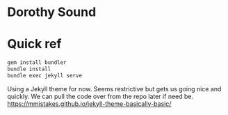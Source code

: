 # Dorothy Sound

# Quick ref

```sh
gem install bundler
bundle install
bundle exec jekyll serve
```

Using a Jekyll theme for now. Seems restrictive but gets us going nice and
quickly. We can pull the code over from the repo later if need be.
https://mmistakes.github.io/jekyll-theme-basically-basic/
